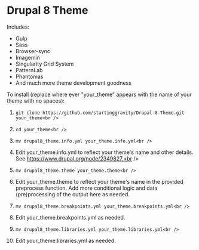 # Drupal 8 Theme

Includes:
* Gulp
* Sass
* Browser-sync
* Imagemin
* Singularity Grid System
* PatternLab
* Phantomas
* And much more theme development goodness

To install (replace where ever "your_theme" appears with the name of your theme with no spaces):<br />
1.     git clone https://github.com/startinggravity/Drupal-8-Theme.git your_theme<br />
2.     cd your_theme<br />
3.     mv drupal8_theme.info.yml your_theme.info.yml<br />
4. Edit your_theme.info.yml to reflect your theme's name and other details. See https://www.drupal.org/node/2349827.<br />
5.     mv drupal8_theme.theme your_theme.theme<br />
6. Edit your_theme.theme to reflect your theme's name in the provided preprocess function. Add more conditional logic
and data (pre)processing of the output here as needed.<br />
7.     mv drupal8_theme.breakpoints.yml your_theme.breakpoints.yml<br />
8. Edit your_theme.breakpoints.yml as needed.<br />
9.     mv drupal8_theme.libraries.yml your_theme.libraries.yml<br />
10. Edit your_theme.libraries.yml as needed.<br />
